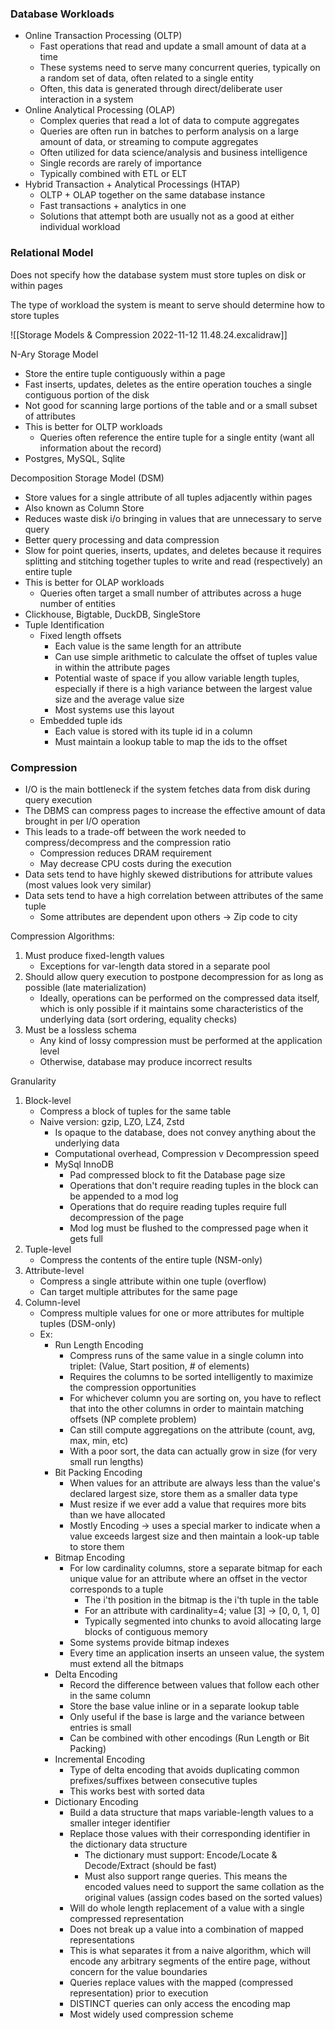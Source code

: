 ### Database Workloads
- Online Transaction Processing (OLTP)
	- Fast operations that read and update a small amount of data at a time
	- These systems need to serve many concurrent queries, typically on a random set of data, often related to a single entity
	- Often, this data is generated through direct/deliberate user interaction in a system
- Online Analytical Processing (OLAP)
	- Complex queries that read a lot of data to compute aggregates
	- Queries are often run in batches to perform analysis on a large amount of data, or streaming to compute aggregates
	- Often utilized for data science/analysis and business intelligence
	- Single records are rarely of importance
	- Typically combined with ETL or ELT
- Hybrid Transaction + Analytical Processings (HTAP)
	- OLTP + OLAP together on the same database instance
	- Fast transactions + analytics in one
	- Solutions that attempt both are usually not as a good at either individual workload

### Relational Model

Does not specify how the database system must store tuples on disk or within pages

The type of workload the system is meant to serve should determine how to store tuples

![[Storage Models & Compression 2022-11-12 11.48.24.excalidraw]]

N-Ary Storage Model
- Store the entire tuple contiguously within a page
- Fast inserts, updates, deletes as the entire operation touches a single contiguous portion of the disk
- Not good for scanning large portions of the table and or a small subset of attributes
- This is better for OLTP workloads
	- Queries often reference the entire tuple for a single entity (want all information about the record)
- Postgres, MySQL, Sqlite

Decomposition Storage Model (DSM)
- Store values for a single attribute of all tuples adjacently within pages
- Also known as Column Store
- Reduces waste disk i/o bringing in values that are unnecessary to serve query
- Better query processing and data compression
- Slow for point queries, inserts, updates, and deletes because it requires splitting and stitching together tuples to write and read (respectively) an entire tuple 
- This is better for OLAP workloads
	- Queries often target a small number of attributes across a huge number of entities
- Clickhouse, Bigtable, DuckDB, SingleStore
- Tuple Identification
	- Fixed length offsets
		- Each value is the same length for an attribute
		- Can use simple arithmetic to calculate the offset of tuples value in within the attribute pages
		- Potential waste of space if you allow variable length tuples, especially if there is a high variance between the largest value size and the average value size
		- Most systems use this layout
	- Embedded tuple ids
		- Each value is stored with its tuple id in a column
		- Must maintain a lookup table to map the ids to the offset

### Compression

- I/O is the main bottleneck if the system fetches data from disk during query execution
- The DBMS can compress pages to increase the effective amount of data brought in per I/O operation
- This leads to a trade-off between the work needed to compress/decompress and the compression ratio
	- Compression reduces DRAM requirement
	- May decrease CPU costs during the execution
- Data sets tend to have highly skewed distributions for attribute values (most values look very similar)
- Data sets tend to have a high correlation between attributes of the same tuple
	- Some attributes are dependent upon others -> Zip code to city

Compression Algorithms:
1. Must produce fixed-length values
	- Exceptions for var-length data stored in a separate pool
2. Should allow query execution to postpone decompression for as long as possible (late materialization)
	- Ideally, operations can be performed on the compressed data itself, which is only possible if it maintains some characteristics of the underlying data (sort ordering, equality checks)
3. Must be a lossless schema
	- Any kind of lossy compression must be performed at the application level
	- Otherwise, database may produce incorrect results

Granularity
1. Block-level
	-  Compress a block of tuples for the same table
	- Naive version: gzip, LZO, LZ4, Zstd
		- Is opaque to the database, does not convey anything about the underlying data
		- Computational overhead, Compression v Decompression speed
		- MySql InnoDB
			- Pad compressed block to fit the Database page size
			- Operations that don't require reading tuples in the block can be appended to a mod log 
			- Operations that do require reading tuples require full decompression of the page
			- Mod log must be flushed to the compressed page when it gets full
1. Tuple-level
	- Compress the contents of the entire tuple (NSM-only)
2. Attribute-level
	- Compress a single attribute within one tuple (overflow)
	- Can target multiple attributes for the same page
3. Column-level
	- Compress multiple values for one or more attributes for multiple tuples (DSM-only)
	- Ex:
		- Run Length Encoding
			- Compress runs of the same value in a single column into triplet: (Value, Start position, # of elements)
			- Requires the columns to be sorted intelligently to maximize the compression opportunities
			- For whichever column you are sorting on, you have to reflect that into the other columns in order to maintain matching offsets (NP complete problem)
			- Can still compute aggregations on the attribute (count, avg, max, min, etc)
			- With a poor sort, the data can actually grow in size (for very small run lengths)
		- Bit Packing Encoding
			- When values for an attribute are always less than the value's declared largest size, store them as a smaller data type
			- Must resize if we ever add a value that requires more bits than we have allocated
			- Mostly Encoding -> uses a special marker to indicate when a value exceeds largest size and then maintain a look-up table to store them
		- Bitmap Encoding
			- For low cardinality columns, store a separate bitmap for each unique value for an attribute where an offset in the vector corresponds to a tuple
				- The i'th position in the bitmap is the i'th tuple in the table
				- For an attribute with cardinality=4;  value \[3\] -> \[0, 0, 1, 0\]
				- Typically segmented into chunks to avoid allocating large blocks of contiguous memory
			- Some systems provide bitmap indexes
			- Every time an application inserts an unseen value, the system must extend all the bitmaps
		- Delta Encoding
			- Record the difference between values that follow each other in the same column
			- Store the base value inline or in a separate lookup table
			- Only useful if the base is large and the variance between entries is small
			- Can be combined with other encodings (Run Length or Bit Packing)
		- Incremental Encoding
			- Type of delta encoding that avoids duplicating common prefixes/suffixes between consecutive tuples
			- This works best with sorted data
		- Dictionary Encoding
			- Build a data structure that maps variable-length values to a smaller integer identifier
			- Replace those values with their corresponding identifier in the dictionary data structure
				- The dictionary must support: Encode/Locate & Decode/Extract (should be fast)
				- Must also support range queries. This means the encoded values need to support the same collation as the original values (assign codes based on the sorted values)
			- Will do whole length replacement of a value with a single compressed representation
			- Does not break up a value into a combination of mapped representations
			- This is what separates it from a naive algorithm, which will encode any arbitrary segments of the entire page, without concern for the value boundaries
			- Queries replace values with the mapped (compressed representation) prior to execution
			- DISTINCT queries can only access the encoding map 
			- Most widely used compression scheme

